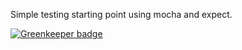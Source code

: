 Simple testing starting point using mocha and expect.


[![Greenkeeper badge](https://badges.greenkeeper.io/kdoh/is_undefined.svg)](https://greenkeeper.io/)